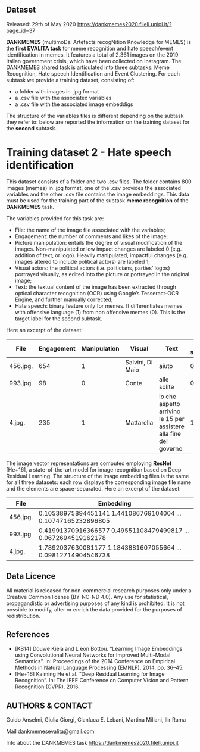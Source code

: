 ## Dataset

Released: 29th of May 2020
https://dankmemes2020.fileli.unipi.it/?page_id=37


**DANKMEMES** (multimoDal Artefacts recogNition Knowledge for MEMES) is the **first EVALITA task** for meme recognition and hate speech/event identification in memes.
It features a total of 2.361 images on the 2019 Italian government crisis, which have been collected on Instagram. The DANKMEMES shared task is articulated into three subtasks: Meme Recognition, Hate speech Identification and Event Clustering. 
For each subtask we provide a training dataset, consisting of: 

- a folder with images in .jpg format 
- a .csv file with the associated variables
- a .csv file with the associated image embeddigs


The structure of the variables files is different depending on the subtask they refer to: below are reported the information on the training dataset for the **second** subtask.


# Training dataset 2 - Hate speech identification

This dataset consists of a folder and two .csv files. The folder contains 800 images (memes) in .jpg format, one of the .csv provides the associated variables and the other .csv file contains the image embeddings. This data must be used for the training part of the subtask **meme recognition** of the **DANKMEMES**  task. 

The variables provided for this task are: 

- File: the name of the image file associated with the variables;
- Engagement: the number of comments and likes of the image;
- Picture manipulation: entails the degree of visual modification of the images. Non-manipulated or low impact changes are labeled 0 (e.g. addition of text, or logo). Heavily manipulated, impactful changes (e.g. images altered to include political actors) are labeled 1;
- Visual actors: the political actors (i.e. politicians, parties’ logos) portrayed visually, as edited into the picture or portrayed in the original image;
- Text: the textual content of the image has been extracted through optical character recognition (OCR) using Google’s Tesseract-OCR Engine, and further manually corrected;
- Hate speech: binary feature only for memes. It differentiates memes with offensive language (1) from non offensive memes (0). This is the target label for the second subtask.

Here an excerpt of the dataset:

|File           |Engagement |Manipulation |Visual           |Text                                                             |Hate speech |
|---------------|-----------|-------------|-----------------|-----------------------------------------------------------------|------------|
|456.jpg.       |654        |1            |Salvini, Di Maio |aiuto                                                            |0           |
|993.jpg        |98         |0            |Conte            |alle solite                                                      |0           |
|4.jpg.         |235        |1            |Mattarella	    |io che aspetto arrivino le 15 per assistere alla fine del governo|1           |


The image vector representations are computed employing **ResNet** [He+16], a state-of-the-art model for image recognition based on Deep Residual Learning. 
The structure of the image embedding files is the same for all three datasets: each row displays the corresponding image file name and the elements are space-separated. Here an excerpt of the dataset:


|File           |Embedding                                                      |
|---------------|---------------------------------------------------------------|
|456.jpg.       |0.10538975894451141 1.441086769104004 ... 0.10747165232896805  |
|993.jpg        |0.41991370916366577 0.49551108479499817 ... 0.0672694519162178 |
|4.jpg.         |1.7892037630081177 1.1843881607055664 ... 0.09812714904546738  |








## Data Licence

All material is released for non-commercial research purposes only under a Creative Common license (BY-NC-ND 4.0).  Any use for statistical, propagandistic  or  advertising  purposes  of  any  kind  is  prohibited.   It  is  not  possible  to modify, alter or enrich the data provided for the purposes of redistribution.

## References

* [KB14] Douwe Kiela and L ́eon Bottou. “Learning Image Embeddings using Convolutional Neural Networks for Improved Multi-Modal Semantics”. In: Proceedings of the 2014 Conference on Empirical Methods in Natural Language Processing (EMNLP). 2014, pp. 36–45.
* [He+16] Kaiming He et al. “Deep Residual Learning for Image Recognition”. In: The IEEE Conference on Computer Vision and Pattern Recognition (CVPR). 2016.




AUTHORS & CONTACT 
-------

Guido Anselmi, Giulia Giorgi, Gianluca E. Lebani, Martina Miliani, Ilir Rama

Mail
dankmemesevalita@gmail.com

Info about the DANKMEMES task
https://dankmemes2020.fileli.unipi.it